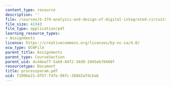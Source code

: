 ```yaml
---
content_type: resource
description: ''
file: /courses/6-374-analysis-and-design-of-digital-integrated-circuits-fall-2003/f209be21df57f47e98fc268d2afdcbab_processparam.pdf
file_size: 41343
file_type: application/pdf
learning_resource_types:
- Assignments
license: https://creativecommons.org/licenses/by-nc-sa/4.0/
ocw_type: OCWFile
parent_title: Assignments
parent_type: CourseSection
parent_uid: 4c44ea77-5ab9-04f2-34d9-1945eb78460f
resourcetype: Document
title: processparam.pdf
uid: f209be21-df57-f47e-98fc-268d2afdcbab
---
```

